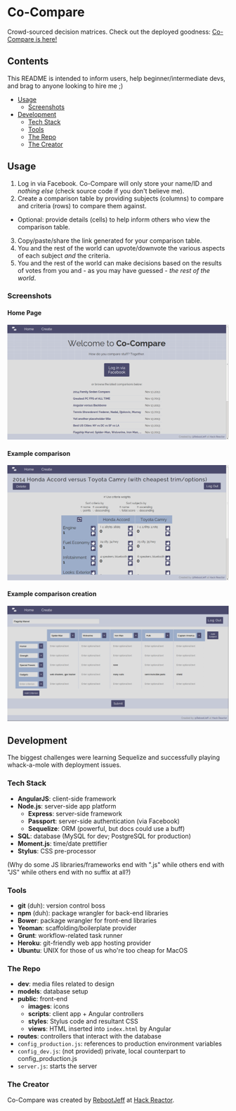 # Co-Compare
Crowd-sourced decision matrices. Check out the deployed goodness: [Co-Compare is here!](http://cocompare.herokuapp.com)

## Contents

This README is intended to inform users, help beginner/intermediate devs, and brag to anyone looking to hire me ;)

- [Usage](#usage)
  - [Screenshots](#screenshots)
- [Development](#development)
  - [Tech Stack](#tech-stack)
  - [Tools](#tools)
  - [The Repo](#the-repo)
  - [The Creator](#the-creator)

## Usage

1. Log in via Facebook. Co-Compare will only store your name/ID and *nothing else* (check source code if you don't believe me).
2. Create a comparison table by providing subjects (columns) to compare and criteria (rows) to compare them against.
  - Optional: provide details (cells) to help inform others who view the comparison table.
3. Copy/paste/share the link generated for your comparison table.
4. You and the rest of the world can upvote/downvote the various aspects of each subject *and* the criteria.
5. You and the rest of the world can make decisions based on the results of votes from you and - as you may have guessed - *the rest of the world*.

### Screenshots

#### Home Page

![landing page](dev/ss-home-view.png)

#### Example comparison

![viewing a serious comparison](dev/ss-serious-comparison-view.png)

#### Example comparison creation

![creating a comparison](dev/ss-create-view.png)

## Development

The biggest challenges were learning Sequelize and successfully playing whack-a-mole with deployment issues.

### Tech Stack
- **AngularJS**: client-side framework
- **Node.js**: server-side app platform
  - **Express**: server-side framework
  - **Passport**: server-side authentication (via Facebook)
  - **Sequelize**: ORM (powerful, but docs could use a buff)
- **SQL**: database (MySQL for dev; PostgreSQL for production)
- **Moment.js**: time/date prettifier
- **Stylus**: CSS pre-processor

(Why do some JS libraries/frameworks end with ".js" while others end with "JS" while others end with no suffix at all?)

### Tools
- **git** (duh): version control boss
- **npm** (duh): package wrangler for back-end libraries
- **Bower**: package wrangler for front-end libraries
- **Yeoman**: scaffolding/boilerplate provider
- **Grunt**: workflow-related task runner
- **Heroku**: git-friendly web app hosting provider
- **Ubuntu**: UNIX for those of us who're too cheap for MacOS

### The Repo

- **dev**: media files related to design
- **models**: database setup
- **public**: front-end
  - **images**: icons
  - **scripts**: client app + Angular controllers
  - **styles**: Stylus code and resultant CSS
  - **views**: HTML inserted into `index.html` by Angular
- **routes**: controllers that interact with the database
- `config_production.js`: references to production environment variables
- `config_dev.js`: (not provided) private, local counterpart to config_production.js
- `server.js`: starts the server

### The Creator

Co-Compare was created by [RebootJeff](http://rebootjeff.github.io) at [Hack Reactor](http://www.hackreactor.com).
